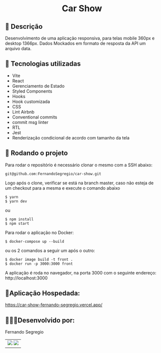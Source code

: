 <h1 align="center">Car Show</h1>

## :memo: Descrição
Desenvolvimento de uma aplicação responsiva, para telas mobile 360px e desktop 1366px.
Dados Mockados em formato de resposta da API um arquivo data.

## :wrench: Tecnologias utilizadas
* Vite
* React
* Gerenciamento de Estado
* Styled Components
* Hooks
* Hook customizada
* CSS
* Lint Airbnb
* Conventional commits
* commit msg linter
* RTL
* Jest
* Renderização condicional de acordo com tamanho da tela


## :rocket: Rodando o projeto
Para rodar o repositório é necessário clonar o mesmo com a SSH abaixo:
```
git@github.com:FernandoSegregio/car-show.git
```
Logo após o clone, verificar se está na branch master, caso não esteja de um checkout para a mesma e execute o comando abaixo

```
$ yarn
$ yarn dev
```
ou

```
$ npm install
$ npm start
```
Para rodar o aplicação no Docker:
```
$ docker-compose up --build
```
ou os 2 comandos a seguir um após o outro:

```
$ docker image build -t front . 
$ docker run -p 3000:3000 front
```

A aplicação é roda no navegador, na porta 3000 com o seguinte endereço: http://localhost:3000

## :rocket:Aplicação Hospedada:
https://car-show-fernando-segregio.vercel.app/

## 👨🏻‍💻Desenvolvido por:

Fernando Segregio

<table>
  <tr>
    <td align="center">
       <a href="www.linkedin.com/in/fernando-segregio" target="_blank"><img src="https://img.shields.io/badge/-LinkedIn-%230077B5?style=for-the-badge&logo=linkedin&logoColor=white"       target="_blank"></a> 
  <a href = "mailto:segregio@gmail.com"><img src="https://img.shields.io/badge/-Gmail-%23333?style=for-the-badge&logo=gmail&logoColor=white" target="_blank"></a>
      </a>
    </td>
  </tr>
</table>

